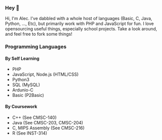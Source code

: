 ### Hey 👋

Hi, I'm Alec. I've dabbled with a whole host of languages (Basic, C, Java, Python, ..., Etc), but primarily work with PHP and JavaScript for fun. I love opensourcing useful things, especially school projects. Take a look around, and feel free to fork some things!

### Programming Languages
#### By Self Learning
- PHP
- JavaScript, Node.js (HTML/CSS)
- Python3
- SQL (MySQL)
- Ardunio-C
- Basic (P2Basic)

#### By Coursework
- C++ (See CMSC-140)
- Java (See CMSC-203, CMSC-204)
- C, MIPS Assembly (See CMSC-216)
- R (See INST-314)

